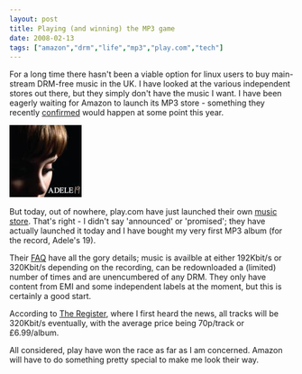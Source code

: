 ```yaml
---
layout: post
title: Playing (and winning) the MP3 game
date: 2008-02-13
tags: ["amazon","drm","life","mp3","play.com","tech"]
---
```


For a long time there hasn't been a viable option for linux users to buy main-stream DRM-free music in the UK. I have looked at the various independent stores out there, but they simply don't have the music I want. I have been eagerly waiting for Amazon to launch its MP3 store - something they recently [confirmed](http://www.boingboing.net/2008/01/27/amazon-mp3-store-to.html) would happen at some point this year.

![Adele - 19](/blog/content/2008/02/adele-best-for-last-album.thumbnail.jpg)

But today, out of nowhere, play.com have just launched their own [music store](http://www.play.com/Music/MP3-Download/6-/DigitalHome.html). That's right - I didn't say 'announced' or 'promised'; they have actually launched it today and I have bought my very first MP3 album (for the record, Adele's 19).

Their [FAQ](https://www.play.com/Helpdesk.aspx?page=PlayDigitalFAQ&r=HOME) have all the gory details; music is availble at either 192Kbit/s or 320Kbit/s depending on the recording, can be redownloaded a (limited) number of times and are unencumbered of any DRM. They only have content from EMI and some independent labels at the moment, but this is certainly a good start.

According to [The Register](http://www.theregister.co.uk/2008/02/13/play_uk_drm_free/), where I first heard the news, all tracks will be 320Kbit/s eventually, with the average price being 70p/track or £6.99/album.

All considered, play have won the race as far as I am concerned. Amazon will have to do something pretty special to make me look their way.
